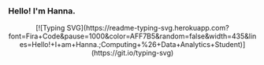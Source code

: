 ### Hello! I'm Hanna. 

<div align="center">
[![Typing SVG](https://readme-typing-svg.herokuapp.com?font=Fira+Code&pause=1000&color=AFF7B5&random=false&width=435&lines=Hello!+I+am+Hanna.;Computing+%26+Data+Analytics+Student)](https://git.io/typing-svg)
</div>
